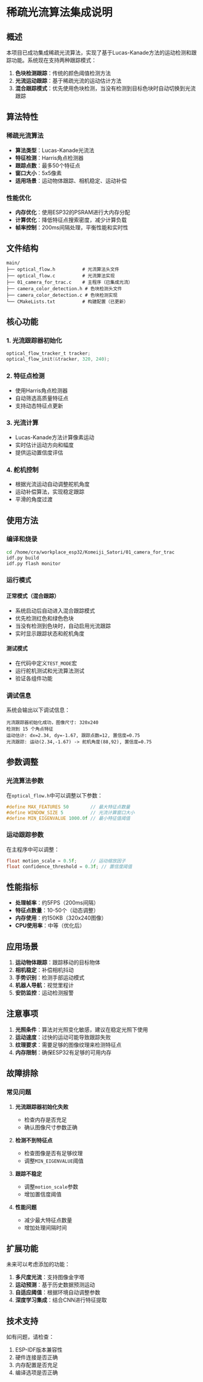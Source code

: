 # 稀疏光流算法集成说明

## 概述

本项目已成功集成稀疏光流算法，实现了基于Lucas-Kanade方法的运动检测和跟踪功能。系统现在支持两种跟踪模式：

1. **色块检测跟踪**：传统的颜色阈值检测方法
2. **光流运动跟踪**：基于稀疏光流的运动估计方法
3. **混合跟踪模式**：优先使用色块检测，当没有检测到目标色块时自动切换到光流跟踪

## 算法特性

### 稀疏光流算法
- **算法类型**：Lucas-Kanade光流法
- **特征检测**：Harris角点检测器
- **跟踪点数**：最多50个特征点
- **窗口大小**：5x5像素
- **适用场景**：运动物体跟踪、相机稳定、运动补偿

### 性能优化
- **内存优化**：使用ESP32的PSRAM进行大内存分配
- **计算优化**：降低特征点搜索密度，减少计算负载
- **帧率控制**：200ms间隔处理，平衡性能和实时性

## 文件结构

```
main/
├── optical_flow.h          # 光流算法头文件
├── optical_flow.c          # 光流算法实现
├── 01_camera_for_trac.c    # 主程序（已集成光流）
├── camera_color_detection.h # 色块检测头文件
├── camera_color_detection.c # 色块检测实现
└── CMakeLists.txt          # 构建配置（已更新）
```

## 核心功能

### 1. 光流跟踪器初始化
```c
optical_flow_tracker_t tracker;
optical_flow_init(&tracker, 320, 240);
```

### 2. 特征点检测
- 使用Harris角点检测器
- 自动筛选高质量特征点
- 支持动态特征点更新

### 3. 光流计算
- Lucas-Kanade方法计算像素运动
- 实时估计运动方向和幅度
- 提供运动置信度评估

### 4. 舵机控制
- 根据光流运动自动调整舵机角度
- 运动补偿算法，实现稳定跟踪
- 平滑的角度过渡

## 使用方法

### 编译和烧录
```bash
cd /home/cra/workplace_esp32/Komeiji_Satori/01_camera_for_trac
idf.py build
idf.py flash monitor
```

### 运行模式

#### 正常模式（混合跟踪）
- 系统启动后自动进入混合跟踪模式
- 优先检测红色和绿色色块
- 当没有检测到色块时，自动启用光流跟踪
- 实时显示跟踪状态和舵机角度

#### 测试模式
- 在代码中定义`TEST_MODE`宏
- 运行舵机测试和光流算法测试
- 验证各组件功能

### 调试信息

系统会输出以下调试信息：

```
光流跟踪器初始化成功，图像尺寸: 320x240
检测到 15 个角点特征
运动估计: dx=2.34, dy=-1.67, 跟踪点数=12, 置信度=0.75
光流跟踪: 运动(2.34,-1.67) -> 舵机角度(88,92), 置信度=0.75
```

## 参数调整

### 光流算法参数
在`optical_flow.h`中可以调整以下参数：

```c
#define MAX_FEATURES 50        // 最大特征点数量
#define WINDOW_SIZE 5          // 光流计算窗口大小
#define MIN_EIGENVALUE 1000.0f // 最小特征值阈值
```

### 运动跟踪参数
在主程序中可以调整：

```c
float motion_scale = 0.5f;     // 运动缩放因子
float confidence_threshold = 0.3f; // 置信度阈值
```

## 性能指标

- **处理帧率**：约5FPS（200ms间隔）
- **特征点数量**：10-50个（动态调整）
- **内存使用**：约150KB（320x240图像）
- **CPU使用率**：中等（优化后）

## 应用场景

1. **运动物体跟踪**：跟踪移动的目标物体
2. **相机稳定**：补偿相机抖动
3. **手势识别**：检测手部运动模式
4. **机器人导航**：视觉里程计
5. **安防监控**：运动检测报警

## 注意事项

1. **光照条件**：算法对光照变化敏感，建议在稳定光照下使用
2. **运动速度**：过快的运动可能导致跟踪失败
3. **纹理要求**：需要足够的图像纹理来检测特征点
4. **内存限制**：确保ESP32有足够的可用内存

## 故障排除

### 常见问题

1. **光流跟踪器初始化失败**
   - 检查内存是否充足
   - 确认图像尺寸参数正确

2. **检测不到特征点**
   - 检查图像是否有足够纹理
   - 调整`MIN_EIGENVALUE`阈值

3. **跟踪不稳定**
   - 调整`motion_scale`参数
   - 增加置信度阈值

4. **性能问题**
   - 减少最大特征点数量
   - 增加处理间隔时间

## 扩展功能

未来可以考虑添加的功能：

1. **多尺度光流**：支持图像金字塔
2. **运动预测**：基于历史数据预测运动
3. **自适应阈值**：根据环境自动调整参数
4. **深度学习集成**：结合CNN进行特征提取

## 技术支持

如有问题，请检查：
1. ESP-IDF版本兼容性
2. 硬件连接是否正确
3. 内存配置是否充足
4. 编译选项是否正确